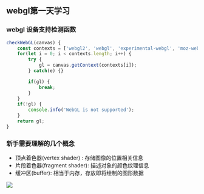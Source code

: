 ## webgl第一天学习

### webgl 设备支持检测函数
```js
checkWebGL(canvas) {
    const contexts = ['webgl2', 'webgl', 'experimental-webgl', 'moz-webgl', 'webkit-3d'], gl;
    for(let i = 0; i < contexts.length; i++) {
        try {
            gl = canvas.getContext(contexts[i]);
        } catch(e) {}

        if(gl) {
            break;
        }
    }
    if(!gl) {
        console.info('WebGL is not supported');
    }
    return gl;
}
```

### 新手需要理解的几个概念
* 顶点着色器(vertex shader)  : 存储图像的位置相关信息
* 片段着色器(fragment shader):  描述对象的颜色纹理信息
* 缓冲区(buffer): 相当于内存，存放即将绘制的图形数据

![](https://ae01.alicdn.com/kf/HTB1XO.1KkzoK1RjSZFlq6yi4VXaa.jpg)